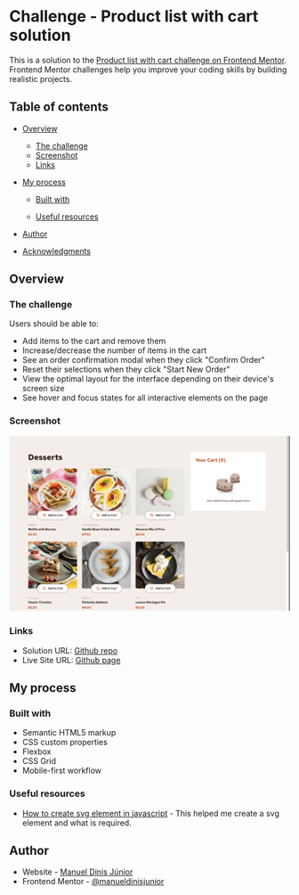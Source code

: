 # Challenge - Product list with cart solution

This is a solution to the [Product list with cart challenge on Frontend Mentor](https://www.frontendmentor.io/challenges/product-list-with-cart-5MmqLVAp_d). Frontend Mentor challenges help you improve your coding skills by building realistic projects.

## Table of contents

- [Overview](#overview)
  - [The challenge](#the-challenge)
  - [Screenshot](#screenshot)
  - [Links](#links)
- [My process](#my-process)

  - [Built with](#built-with)

  - [Useful resources](#useful-resources)

- [Author](#author)
- [Acknowledgments](#acknowledgments)

## Overview

### The challenge

Users should be able to:

- Add items to the cart and remove them
- Increase/decrease the number of items in the cart
- See an order confirmation modal when they click "Confirm Order"
- Reset their selections when they click "Start New Order"
- View the optimal layout for the interface depending on their device's screen size
- See hover and focus states for all interactive elements on the page

### Screenshot

![](assets/images/Screenshot.png)

### Links

- Solution URL: [Github repo](https://github.com/manueldinisjunior/product-list-with-cart)
- Live Site URL: [Github page](https://manueldinisjunior.github.io/product-list-with-cart/)

## My process

### Built with

- Semantic HTML5 markup
- CSS custom properties
- Flexbox
- CSS Grid
- Mobile-first workflow

### Useful resources

- [How to create svg element in javascript](https://stackoverflow.com/questions/20539196/creating-svg-elements-dynamically-with-javascript-inside-html) - This helped me create a svg element and what is required.

## Author

- Website - [Manuel Dinis Júnior](https://manueldinisjunior.com)
- Frontend Mentor - [@manueldinisjunior](https://www.frontendmentor.io/profile/manueldinisjunior)
